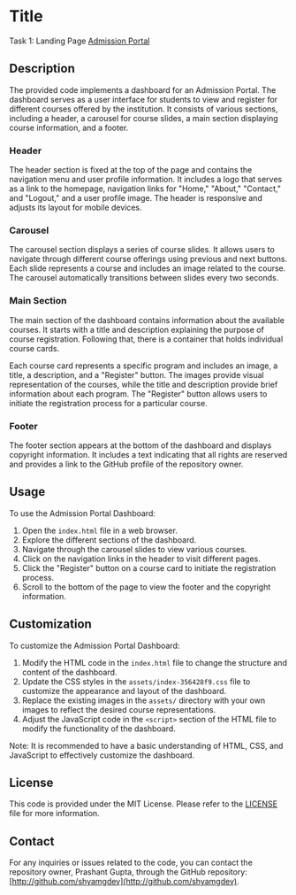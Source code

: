 # Title

Task 1: Landing Page [Admission Portal](https://shyamgdev.github.io/OctaNet/tasks/task-1/)

## Description

The provided code implements a dashboard for an Admission Portal. The dashboard serves as a user interface for students to view and register for different courses offered by the institution. It consists of various sections, including a header, a carousel for course slides, a main section displaying course information, and a footer.

### Header
The header section is fixed at the top of the page and contains the navigation menu and user profile information. It includes a logo that serves as a link to the homepage, navigation links for "Home," "About," "Contact," and "Logout," and a user profile image. The header is responsive and adjusts its layout for mobile devices.

### Carousel
The carousel section displays a series of course slides. It allows users to navigate through different course offerings using previous and next buttons. Each slide represents a course and includes an image related to the course. The carousel automatically transitions between slides every two seconds.

### Main Section
The main section of the dashboard contains information about the available courses. It starts with a title and description explaining the purpose of course registration. Following that, there is a container that holds individual course cards.

Each course card represents a specific program and includes an image, a title, a description, and a "Register" button. The images provide visual representation of the courses, while the title and description provide brief information about each program. The "Register" button allows users to initiate the registration process for a particular course.

### Footer
The footer section appears at the bottom of the dashboard and displays copyright information. It includes a text indicating that all rights are reserved and provides a link to the GitHub profile of the repository owner.

## Usage
To use the Admission Portal Dashboard:
1. Open the `index.html` file in a web browser.
2. Explore the different sections of the dashboard.
3. Navigate through the carousel slides to view various courses.
4. Click on the navigation links in the header to visit different pages.
5. Click the "Register" button on a course card to initiate the registration process.
6. Scroll to the bottom of the page to view the footer and the copyright information.

## Customization
To customize the Admission Portal Dashboard:
1. Modify the HTML code in the `index.html` file to change the structure and content of the dashboard.
2. Update the CSS styles in the `assets/index-356428f9.css` file to customize the appearance and layout of the dashboard.
3. Replace the existing images in the `assets/` directory with your own images to reflect the desired course representations.
4. Adjust the JavaScript code in the `<script>` section of the HTML file to modify the functionality of the dashboard.

Note: It is recommended to have a basic understanding of HTML, CSS, and JavaScript to effectively customize the dashboard.

## License
This code is provided under the MIT License. Please refer to the [LICENSE](LICENSE) file for more information.

## Contact
For any inquiries or issues related to the code, you can contact the repository owner, Prashant Gupta, through the GitHub repository: [http://github.com/shyamgdev](http://github.com/shyamgdev).